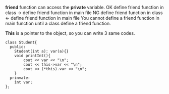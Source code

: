 **friend** function can access the **private** variable.
OK define friend function in class -> define friend function in main file
NG define friend function in class <- define friend function in main file
You cannot define a friend function in main function until a class define a friend function.

**This** is a pointer to the object, so you can write 3 same codes.
```
class Student{
  public:
    Student(int a): var(a){}
    void printInt(){
        cout << var << "\n";
        cout << this->var << "\n";
        cout << (*this).var << "\n";
    }
  prinvate:
    int var;
};
```
